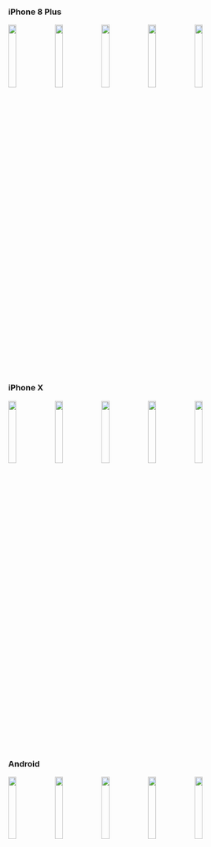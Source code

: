 ### iPhone 8 Plus

<p float="left">
<img src="https://github.com/RNCommon/react-native-pure-navigation-bar/raw/master/resource/1-8P.png" width="18%">
<img src="https://github.com/RNCommon/react-native-pure-navigation-bar/raw/master/resource/2-8P.png" width="18%">
<img src="https://github.com/RNCommon/react-native-pure-navigation-bar/raw/master/resource/3-8P.png" width="18%">
<img src="https://github.com/RNCommon/react-native-pure-navigation-bar/raw/master/resource/4-8P.png" width="18%">
<img src="https://github.com/RNCommon/react-native-pure-navigation-bar/raw/master/resource/5-8P.png" width="18%">
</p>

### iPhone X

<p float="left">
<img src="https://github.com/RNCommon/react-native-pure-navigation-bar/raw/master/resource/1-X.png" width="18%">
<img src="https://github.com/RNCommon/react-native-pure-navigation-bar/raw/master/resource/2-X.png" width="18%">
<img src="https://github.com/RNCommon/react-native-pure-navigation-bar/raw/master/resource/3-X.png" width="18%">
<img src="https://github.com/RNCommon/react-native-pure-navigation-bar/raw/master/resource/4-X.png" width="18%">
<img src="https://github.com/RNCommon/react-native-pure-navigation-bar/raw/master/resource/5-X.png" width="18%">
</p>

### Android

<p float="left">
<img src="https://github.com/RNCommon/react-native-pure-navigation-bar/raw/master/resource/1-A.jpg" width="18%">
<img src="https://github.com/RNCommon/react-native-pure-navigation-bar/raw/master/resource/2-A.jpg" width="18%">
<img src="https://github.com/RNCommon/react-native-pure-navigation-bar/raw/master/resource/3-A.jpg" width="18%">
<img src="https://github.com/RNCommon/react-native-pure-navigation-bar/raw/master/resource/4-A.jpg" width="18%">
<img src="https://github.com/RNCommon/react-native-pure-navigation-bar/raw/master/resource/5-A.jpg" width="18%">
</p>